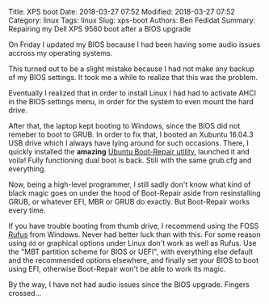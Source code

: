Title: XPS boot
Date: 2018-03-27 07:52
Modified: 2018-03-27 07:52
Category: linux
Tags: linux
Slug: xps-boot
Authors: Ben Fedidat
Summary: Repairing my Dell XPS 9560 boot after a BIOS upgrade

On Friday I updated my BIOS because I had been having some audio issues accross my operating systems.

This turned out to be a slight mistake because I had not make any backup of my BIOS settings. 
It took me a while to realize that this was the problem.

Eventually I realized that in order to install Linux I had had to activate AHCI in the BIOS settings menu,
in order for the system to even mount the hard drive.

After that, the laptop kept booting to Windows, since the BIOS did not remeber to boot to GRUB.
In order to fix that, I booted an Xubuntu 16.04.3 USB drive which I always have lying around for
such occasions. There, I quickly installed the **amazing** 
[Ubuntu Boot-Repair utility](https://help.ubuntu.com/community/Boot-Repair), launched it
and voila! Fully functioning dual boot is back. Still with the
same grub.cfg and everything.

Now, being a high-level programmer, I still sadly don't know what kind of black magic goes on under the hood of Boot-Repair aside from resinstalling GRUB, 
or whatever EFI, MBR or GRUB do exactly. But Boot-Repair works every time.

If you have trouble booting from thumb drive, I recommend using the FOSS [Rufus](https://rufus.akeo.ie/) from Windows. Never had better luck than with this. For some reason using `dd` or graphical options under Linux don't work as well as Rufus. 
Use the "MBT partition scheme for BIOS or UEFI", with everything else default and the recommended options elsewhere, and finally set your BIOS to boot using EFI, otherwise Boot-Repair won't be able to work its magic.

By the way, I have not had audio issues since the BIOS upgrade.
Fingers crossed...